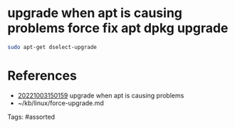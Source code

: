 # upgrade when apt is causing problems force fix apt dpkg upgrade
```bash
sudo apt-get dselect-upgrade
```

# References
- [20221003150159](/zet/20221003150159/README.md) upgrade when apt is causing problems
- ~/kb/linux/force-upgrade.md

Tags:
    #assorted
